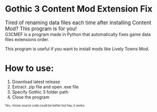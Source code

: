 # Gothic 3 Content Mod Extension Fix
<big>Tired of renaming data files each time after installing Content Mod? This program is for you!</big><br>
G3CMEF is a program made in Python that automatically fixes game data files extensions order.<br>

This program is useful if you want to install mods like Lively Towns Mod.
# How to use:
1. Download latest release
2. Extract .zip file and open .exe file
3. Specify Gothic 3 folder path
4. Close the program<br>

<sub><sup>Yes, i know source code could be better but hey, it works </sup></sub>